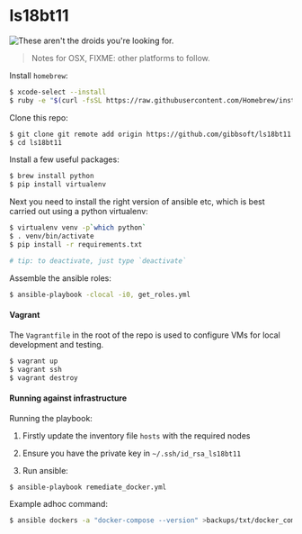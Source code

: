 # ls18bt11

![These aren't the droids you're looking for.](https://i.pinimg.com/originals/78/26/04/7826044ab1e045267d1019ce1ebbae35.jpg)

> Notes for OSX, FIXME: other platforms to follow.

Install `homebrew`:

```bash
$ xcode-select --install
$ ruby -e "$(curl -fsSL https://raw.githubusercontent.com/Homebrew/install/master/install)"
```
Clone this repo:


```bash
$ git clone git remote add origin https://github.com/gibbsoft/ls18bt11.git
$ cd ls18bt11
```

Install a few useful packages:

```bash
$ brew install python
$ pip install virtualenv
```

Next you need to install the right version of ansible etc, which is best
carried out using a python virtualenv:

```bash
$ virtualenv venv -p`which python`
$ . venv/bin/activate
$ pip install -r requirements.txt

# tip: to deactivate, just type `deactivate`
```

Assemble the ansible roles:

```bash
$ ansible-playbook -clocal -i0, get_roles.yml
```

#### Vagrant

The `Vagrantfile` in the root of the repo is used to configure VMs for local development and testing.

```bash
$ vagrant up
$ vagrant ssh
$ vagrant destroy
```

#### Running against infrastructure

Running the playbook:

1. Firstly update the inventory file `hosts` with the required nodes

2. Ensure you have the private key in `~/.ssh/id_rsa_ls18bt11`

3. Run ansible:

```bash
$ ansible-playbook remediate_docker.yml
```

Example adhoc command:

```bash
$ ansible dockers -a "docker-compose --version" >backups/txt/docker_compose_version.txt
```
